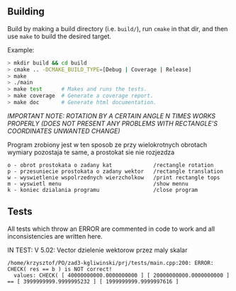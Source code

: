
## Building

Build by making a build directory (i.e. `build/`), run `cmake` in that dir, and then use `make` to build the desired target.

Example:

``` bash
> mkdir build && cd build
> cmake .. -DCMAKE_BUILD_TYPE=[Debug | Coverage | Release]
> make
> ./main
> make test      # Makes and runs the tests.
> make coverage  # Generate a coverage report.
> make doc       # Generate html documentation.
```

*IMPORTANT NOTE: ROTATION BY A CERTAIN ANGLE N TIMES WORKS PROPERLY (DOES NOT PRESENT ANY PROBLEMS WITH RECTANGLE'S COORDINATES UNWANTED CHANGE)*

Program zrobiony jest w ten sposob ze przy wielokrotnych obrotach wymiary pozostaja te same, a prostokat sie nie rozjezdza

``` Menu: 
o - obrot prostokata o zadany kat             /rectangle rotation
p - przesuniecie prostokata o zadany wektor   /rectangle translation
w - wyswietlenie wspolrzednych wierzcholkow   /print rectangle tops
m - wyswietl menu                             /show mennu
k - koniec dzialania programu                 /close program
```

## Tests
All tests which throw an ERROR are commented in code to work and all inconsistencies are written here.

IN TEST: V 5.02: Vector dzielenie wektorow przez maly skalar
```
/home/krzysztof/PO/zad3-kgliwinski/prj/tests/main.cpp:200: ERROR: CHECK( res == b ) is NOT correct!
  values: CHECK( [ 40000000000.0000000000 ] [ 20000000000.0000000000 ] == [ 3999999999.9999995232 ] [ 1999999999.9999997616 ] 
  ```


